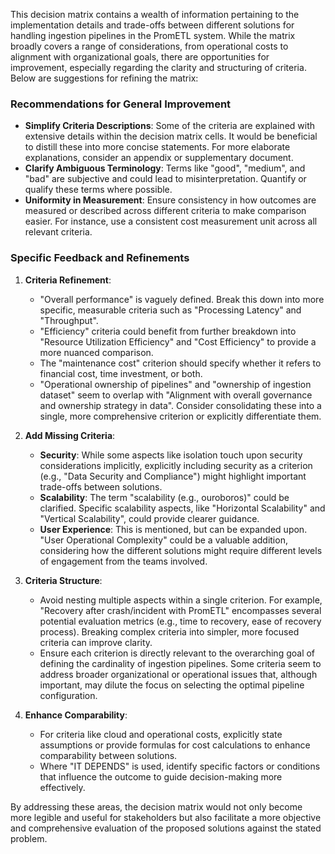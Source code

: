 This decision matrix contains a wealth of information pertaining to the implementation details and trade-offs between different solutions for handling ingestion pipelines in the PromETL system. While the matrix broadly covers a range of considerations, from operational costs to alignment with organizational goals, there are opportunities for improvement, especially regarding the clarity and structuring of criteria. Below are suggestions for refining the matrix:

### Recommendations for General Improvement
- **Simplify Criteria Descriptions**: Some of the criteria are explained with extensive details within the decision matrix cells. It would be beneficial to distill these into more concise statements. For more elaborate explanations, consider an appendix or supplementary document.
- **Clarify Ambiguous Terminology**: Terms like "good", "medium", and "bad" are subjective and could lead to misinterpretation. Quantify or qualify these terms where possible.
- **Uniformity in Measurement**: Ensure consistency in how outcomes are measured or described across different criteria to make comparison easier. For instance, use a consistent cost measurement unit across all relevant criteria.

### Specific Feedback and Refinements

1. **Criteria Refinement**:
    - "Overall performance" is vaguely defined. Break this down into more specific, measurable criteria such as "Processing Latency" and "Throughput".
    - "Efficiency" criteria could benefit from further breakdown into "Resource Utilization Efficiency" and "Cost Efficiency" to provide a more nuanced comparison.
    - The "maintenance cost" criterion should specify whether it refers to financial cost, time investment, or both.
    - "Operational ownership of pipelines" and "ownership of ingestion dataset" seem to overlap with "Alignment with overall governance and ownership strategy in data". Consider consolidating these into a single, more comprehensive criterion or explicitly differentiate them.

2. **Add Missing Criteria**:
    - **Security**: While some aspects like isolation touch upon security considerations implicitly, explicitly including security as a criterion (e.g., "Data Security and Compliance") might highlight important trade-offs between solutions.
    - **Scalability**: The term "scalability (e.g., ouroboros)" could be clarified. Specific scalability aspects, like "Horizontal Scalability" and "Vertical Scalability", could provide clearer guidance.
    - **User Experience**: This is mentioned, but can be expanded upon. "User Operational Complexity" could be a valuable addition, considering how the different solutions might require different levels of engagement from the teams involved.

3. **Criteria Structure**:
    - Avoid nesting multiple aspects within a single criterion. For example, "Recovery after crash/incident with PromETL" encompasses several potential evaluation metrics (e.g., time to recovery, ease of recovery process). Breaking complex criteria into simpler, more focused criteria can improve clarity.
    - Ensure each criterion is directly relevant to the overarching goal of defining the cardinality of ingestion pipelines. Some criteria seem to address broader organizational or operational issues that, although important, may dilute the focus on selecting the optimal pipeline configuration.

4. **Enhance Comparability**:
    - For criteria like cloud and operational costs, explicitly state assumptions or provide formulas for cost calculations to enhance comparability between solutions.
    - Where "IT DEPENDS" is used, identify specific factors or conditions that influence the outcome to guide decision-making more effectively.

By addressing these areas, the decision matrix would not only become more legible and useful for stakeholders but also facilitate a more objective and comprehensive evaluation of the proposed solutions against the stated problem.
